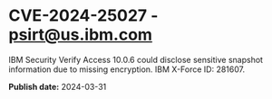 # CVE-2024-25027 - psirt@us.ibm.com

IBM Security Verify Access 10.0.6 could disclose sensitive snapshot information due to missing encryption.  IBM X-Force ID:  281607.

**Publish date:** 2024-03-31
